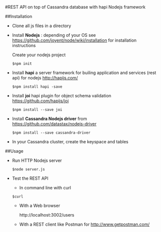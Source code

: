 
#REST API on top of Cassandra database with hapi Nodejs framework


##Installation

- Clone all js files in a directory

- Install **Nodejs** : depending of your OS see https://github.com/joyent/node/wiki/installation for installation instructions

  Create your nodejs project
  ```
  $npm init
  ```


- Install **hapi** a server framework for builing application and services (rest api) for nodejs http://hapijs.com/

  ```
  $npm install hapi -save
  ```

- Install **joi** hapi plugin for object schema validation https://github.com/hapijs/joi

  ```
  $npm install --save joi
  ```

- Install **Cassandra Nodejs driver** from https://github.com/datastax/nodejs-driver
  ```
  $npm install --save cassandra-driver
  ```

- In your Cassandra cluster, create the keyspace and tables

##Usage

- Run HTTP Nodejs server

  ```
  $node server.js
  ```

- Test the REST API

  - In command line with curl

  ```
  $curl
  ```

  - With a Web browser

      http://localhost:3002/users

  - With a REST client like Postman for http://www.getpostman.com/
